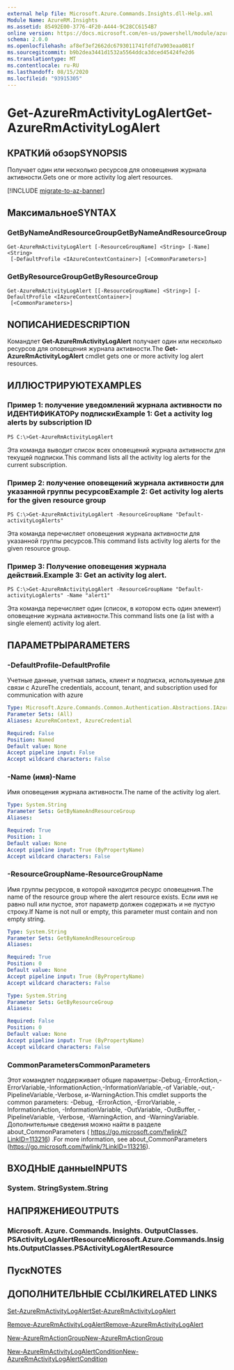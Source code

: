 ```yaml
---
external help file: Microsoft.Azure.Commands.Insights.dll-Help.xml
Module Name: AzureRM.Insights
ms.assetid: 85492E00-3776-4F20-A444-9C28CC6154B7
online version: https://docs.microsoft.com/en-us/powershell/module/azurerm.insights/get-azurermactivitylogalert
schema: 2.0.0
ms.openlocfilehash: af8ef3ef2662dc6793011741fdfd7a903eaa081f
ms.sourcegitcommit: b9b2dea3441d1532a5564ddca3dced45424fe2d6
ms.translationtype: MT
ms.contentlocale: ru-RU
ms.lasthandoff: 08/15/2020
ms.locfileid: "93915305"
---
```

# <span data-ttu-id="814bc-101">Get-AzureRmActivityLogAlert</span><span class="sxs-lookup"><span data-stu-id="814bc-101">Get-AzureRmActivityLogAlert</span></span>

## <span data-ttu-id="814bc-102">КРАТКИй обзор</span><span class="sxs-lookup"><span data-stu-id="814bc-102">SYNOPSIS</span></span>
<span data-ttu-id="814bc-103">Получает один или несколько ресурсов для оповещения журнала активности.</span><span class="sxs-lookup"><span data-stu-id="814bc-103">Gets one or more activity log alert resources.</span></span>

[!INCLUDE [migrate-to-az-banner](../../includes/migrate-to-az-banner.md)]

## <span data-ttu-id="814bc-104">Максимальное</span><span class="sxs-lookup"><span data-stu-id="814bc-104">SYNTAX</span></span>

### <span data-ttu-id="814bc-105">GetByNameAndResourceGroup</span><span class="sxs-lookup"><span data-stu-id="814bc-105">GetByNameAndResourceGroup</span></span>
```
Get-AzureRmActivityLogAlert [-ResourceGroupName] <String> [-Name] <String>
 [-DefaultProfile <IAzureContextContainer>] [<CommonParameters>]
```

### <span data-ttu-id="814bc-106">GetByResourceGroup</span><span class="sxs-lookup"><span data-stu-id="814bc-106">GetByResourceGroup</span></span>
```
Get-AzureRmActivityLogAlert [[-ResourceGroupName] <String>] [-DefaultProfile <IAzureContextContainer>]
 [<CommonParameters>]
```

## <span data-ttu-id="814bc-107">NОПИСАНИЕ</span><span class="sxs-lookup"><span data-stu-id="814bc-107">DESCRIPTION</span></span>
<span data-ttu-id="814bc-108">Командлет **Get-AzureRmActivityLogAlert** получает один или несколько ресурсов для оповещения журнала активности.</span><span class="sxs-lookup"><span data-stu-id="814bc-108">The **Get-AzureRmActivityLogAlert** cmdlet gets one or more activity log alert resources.</span></span>

## <span data-ttu-id="814bc-109">ИЛЛЮСТРИРУЮТ</span><span class="sxs-lookup"><span data-stu-id="814bc-109">EXAMPLES</span></span>

### <span data-ttu-id="814bc-110">Пример 1: получение уведомлений журнала активности по ИДЕНТИФИКАТОРу подписки</span><span class="sxs-lookup"><span data-stu-id="814bc-110">Example 1: Get a activity log alerts by subscription ID</span></span>
```
PS C:\>Get-AzureRmActivityLogAlert
```

<span data-ttu-id="814bc-111">Эта команда выводит список всех оповещений журнала активности для текущей подписки.</span><span class="sxs-lookup"><span data-stu-id="814bc-111">This command lists all the activity log alerts for the current subscription.</span></span>

### <span data-ttu-id="814bc-112">Пример 2: получение оповещений журнала активности для указанной группы ресурсов</span><span class="sxs-lookup"><span data-stu-id="814bc-112">Example 2: Get activity log alerts for the given resource group</span></span>
```
PS C:\>Get-AzureRmActivityLogAlert -ResourceGroupName "Default-activityLogAlerts"
```

<span data-ttu-id="814bc-113">Эта команда перечисляет оповещения журнала активности для указанной группы ресурсов.</span><span class="sxs-lookup"><span data-stu-id="814bc-113">This command lists activity log alerts for the given resource group.</span></span>

### <span data-ttu-id="814bc-114">Пример 3: Получение оповещения журнала действий.</span><span class="sxs-lookup"><span data-stu-id="814bc-114">Example 3: Get an activity log alert.</span></span>
```
PS C:\>Get-AzureRmActivityLogAlert -ResourceGroupName "Default-activityLogAlerts" -Name "alert1"
```

<span data-ttu-id="814bc-115">Эта команда перечисляет один (список, в котором есть один элемент) оповещение журнала активности.</span><span class="sxs-lookup"><span data-stu-id="814bc-115">This command lists one (a list with a single element) activity log alert.</span></span>

## <span data-ttu-id="814bc-116">ПАРАМЕТРЫ</span><span class="sxs-lookup"><span data-stu-id="814bc-116">PARAMETERS</span></span>

### <span data-ttu-id="814bc-117">-DefaultProfile</span><span class="sxs-lookup"><span data-stu-id="814bc-117">-DefaultProfile</span></span>
<span data-ttu-id="814bc-118">Учетные данные, учетная запись, клиент и подписка, используемые для связи с Azure</span><span class="sxs-lookup"><span data-stu-id="814bc-118">The credentials, account, tenant, and subscription used for communication with azure</span></span>

```yaml
Type: Microsoft.Azure.Commands.Common.Authentication.Abstractions.IAzureContextContainer
Parameter Sets: (All)
Aliases: AzureRmContext, AzureCredential

Required: False
Position: Named
Default value: None
Accept pipeline input: False
Accept wildcard characters: False
```

### <span data-ttu-id="814bc-119">-Name (имя)</span><span class="sxs-lookup"><span data-stu-id="814bc-119">-Name</span></span>
<span data-ttu-id="814bc-120">Имя оповещения журнала активности.</span><span class="sxs-lookup"><span data-stu-id="814bc-120">The name of the activity log alert.</span></span>

```yaml
Type: System.String
Parameter Sets: GetByNameAndResourceGroup
Aliases:

Required: True
Position: 1
Default value: None
Accept pipeline input: True (ByPropertyName)
Accept wildcard characters: False
```

### <span data-ttu-id="814bc-121">-ResourceGroupName</span><span class="sxs-lookup"><span data-stu-id="814bc-121">-ResourceGroupName</span></span>
<span data-ttu-id="814bc-122">Имя группы ресурсов, в которой находится ресурс оповещения.</span><span class="sxs-lookup"><span data-stu-id="814bc-122">The name of the resource group where the alert resource exists.</span></span>
<span data-ttu-id="814bc-123">Если имя не равно null или пустое, этот параметр должен содержать и не пустую строку.</span><span class="sxs-lookup"><span data-stu-id="814bc-123">If Name is not null or empty, this parameter must contain and non empty string.</span></span>

```yaml
Type: System.String
Parameter Sets: GetByNameAndResourceGroup
Aliases:

Required: True
Position: 0
Default value: None
Accept pipeline input: True (ByPropertyName)
Accept wildcard characters: False
```

```yaml
Type: System.String
Parameter Sets: GetByResourceGroup
Aliases:

Required: False
Position: 0
Default value: None
Accept pipeline input: True (ByPropertyName)
Accept wildcard characters: False
```

### <span data-ttu-id="814bc-124">CommonParameters</span><span class="sxs-lookup"><span data-stu-id="814bc-124">CommonParameters</span></span>
<span data-ttu-id="814bc-125">Этот командлет поддерживает общие параметры:-Debug,-ErrorAction,-ErrorVariable,-InformationAction,-InformationVariable,-of Variable,-out,-PipelineVariable,-Verbose, и-WarningAction.</span><span class="sxs-lookup"><span data-stu-id="814bc-125">This cmdlet supports the common parameters: -Debug, -ErrorAction, -ErrorVariable, -InformationAction, -InformationVariable, -OutVariable, -OutBuffer, -PipelineVariable, -Verbose, -WarningAction, and -WarningVariable.</span></span> <span data-ttu-id="814bc-126">Дополнительные сведения можно найти в разделе about_CommonParameters ( https://go.microsoft.com/fwlink/?LinkID=113216) .</span><span class="sxs-lookup"><span data-stu-id="814bc-126">For more information, see about_CommonParameters (https://go.microsoft.com/fwlink/?LinkID=113216).</span></span>

## <span data-ttu-id="814bc-127">ВХОДНЫЕ данные</span><span class="sxs-lookup"><span data-stu-id="814bc-127">INPUTS</span></span>

### <span data-ttu-id="814bc-128">System. String</span><span class="sxs-lookup"><span data-stu-id="814bc-128">System.String</span></span>

## <span data-ttu-id="814bc-129">НАПРЯЖЕНИЕ</span><span class="sxs-lookup"><span data-stu-id="814bc-129">OUTPUTS</span></span>

### <span data-ttu-id="814bc-130">Microsoft. Azure. Commands. Insights. OutputClasses. PSActivityLogAlertResource</span><span class="sxs-lookup"><span data-stu-id="814bc-130">Microsoft.Azure.Commands.Insights.OutputClasses.PSActivityLogAlertResource</span></span>

## <span data-ttu-id="814bc-131">Пуск</span><span class="sxs-lookup"><span data-stu-id="814bc-131">NOTES</span></span>

## <span data-ttu-id="814bc-132">ДОПОЛНИТЕЛЬНЫЕ ССЫЛКИ</span><span class="sxs-lookup"><span data-stu-id="814bc-132">RELATED LINKS</span></span>

[<span data-ttu-id="814bc-133">Set-AzureRmActivityLogAlert</span><span class="sxs-lookup"><span data-stu-id="814bc-133">Set-AzureRmActivityLogAlert</span></span>](./Set-AzureRmActivityLogAlert.md)



[<span data-ttu-id="814bc-134">Remove-AzureRmActivityLogAlert</span><span class="sxs-lookup"><span data-stu-id="814bc-134">Remove-AzureRmActivityLogAlert</span></span>](./Remove-AzureRmActivityLogAlert.md)

[<span data-ttu-id="814bc-135">New-AzureRmActionGroup</span><span class="sxs-lookup"><span data-stu-id="814bc-135">New-AzureRmActionGroup</span></span>](./New-AzureRmActionGroup.md)

[<span data-ttu-id="814bc-136">New-AzureRmActivityLogAlertCondition</span><span class="sxs-lookup"><span data-stu-id="814bc-136">New-AzureRmActivityLogAlertCondition</span></span>](./Get-AzureRmActivityLogAlertCondition.md)
